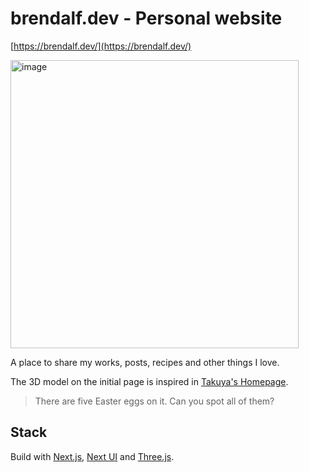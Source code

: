 # brendalf.dev - Personal website

[https://brendalf.dev/](https://brendalf.dev/)

<img width="461" alt="image" src="https://github.com/brendalf/brendalf.dev/assets/10671410/4751ac18-ea3c-47ec-a7f2-73c77116278d">

A place to share my works, posts, recipes and other things I love.

The 3D model on the initial page is inspired in [Takuya's Homepage](https://www.craftz.dog).

> There are five Easter eggs on it. Can you spot all of them?

## Stack

Build with [Next.js](https://nextjs.org/), [Next UI](https://nextui.org/) and [Three.js](https://threejs.org/).
